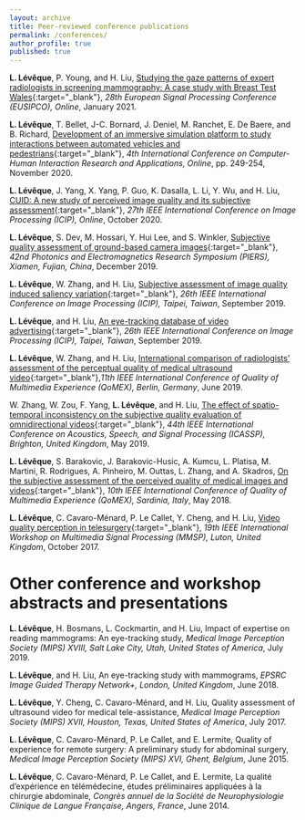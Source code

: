 ```yaml
---
layout: archive
title: Peer-reviewed conference publications
permalink: /conferences/
author_profile: true
published: true
---
```


**L. Lévêque**, P. Young, and H. Liu, [Studying the gaze patterns of expert radiologists in screening mammography: A case study with Breast Test Wales](https://ieeexplore.ieee.org/document/9287678){:target="_blank"}, _28th European Signal Processing Conference (EUSIPCO), Online_, January 2021.

**L. Lévêque**, T. Bellet, J-C. Bornard, J. Deniel, M. Ranchet, E. De Baere, and B. Richard, [Development of an immersive simulation platform to study interactions between automated vehicles and pedestrians](https://www.researchgate.net/publication/344418400_Development_of_an_Immersive_Simulation_Platform_to_Study_Interactions_Between_Automated_Vehicles_and_Pedestrians){:target="_blank"}, _4th International Conference on Computer-Human Interaction Research and Applications, Online_, pp. 249-254, November 2020.

**L. Lévêque**, J. Yang, X. Yang, P. Guo, K. Dasalla, L. Li, Y. Wu, and H. Liu, [CUID: A new study of perceived image quality and its subjective assessment](https://ieeexplore.ieee.org/document/9190737){:target="_blank"}, _27th IEEE International Conference on Image Processing (ICIP), Online_, October 2020.

**L. Lévêque**, S. Dev, M. Hossari, Y. Hui Lee, and S. Winkler, [Subjective quality assessment of ground-based camera images](https://ieeexplore.ieee.org/document/9021449){:target="_blank"}, _42nd Photonics and Electromagnetics Research Symposium (PIERS), Xiamen, Fujian, China_, December 2019.

**L. Lévêque**, W. Zhang, and H. Liu, [Subjective assessment of image quality induced saliency variation](https://ieeexplore.ieee.org/document/8803736){:target="_blank"}, _26th IEEE International Conference on Image Processing (ICIP), Taipei, Taiwan_, September 2019.

**L. Lévêque**, and H. Liu, [An eye-tracking database of video advertising](https://ieeexplore.ieee.org/document/8802989){:target="_blank"}, _26th IEEE International Conference on Image Processing (ICIP), Taipei, Taiwan_, September 2019.

**L. Lévêque**, W. Zhang, and H. Liu, [International comparison of radiologists’ assessment of the perceptual quality of medical ultrasound video](https://ieeexplore.ieee.org/document/8743180){:target="_blank"},_11th IEEE International Conference of Quality of Multimedia Experience (QoMEX), Berlin, Germany_, June 2019.

W. Zhang, W. Zou, F. Yang, **L. Lévêque**, and H. Liu, [The effect of spatio-temporal inconsistency on the subjective quality evaluation of omnidirectional videos](https://ieeexplore.ieee.org/document/8682221){:target="_blank"}, _44th IEEE International Conference on Acoustics, Speech, and Signal Processing (ICASSP), Brighton, United Kingdom_, May 2019.

**L. Lévêque**, S. Barakovic, J. Barakovic-Husic, A. Kumcu, L. Platisa, M. Martini, R. Rodrigues, A. Pinheiro, M. Outtas, L. Zhang, and A. Skadros, [On the subjective assessment of the perceived quality of medical images and videos](https://ieeexplore.ieee.org/document/8463297?part=1){:target="_blank"}, _10th IEEE International Conference of Quality of Multimedia Experience (QoMEX), Sardinia, Italy_, May 2018.

**L. Lévêque**, C. Cavaro-Ménard, P. Le Callet, Y. Cheng, and H. Liu, [Video quality perception in telesurgery](https://ieeexplore.ieee.org/document/8122219){:target="_blank"}, _19th IEEE International Workshop on Multimedia Signal Processing (MMSP), Luton, United Kingdom_, October 2017.
<br />


Other conference and workshop abstracts and presentations
==

**L. Lévêque**, H. Bosmans, L. Cockmartin, and H. Liu, Impact of expertise on reading mammograms: An eye-tracking study, _Medical Image Perception Society (MIPS) XVIII, Salt Lake City, Utah, United States of America_, July 2019.

**L. Lévêque**, and H. Liu, An eye-tracking study with mammograms, _EPSRC Image Guided Therapy Network+, London, United Kingdom_, June 2018.

**L. Lévêque**, Y. Cheng, C. Cavaro-Ménard, and H. Liu, Quality assessment of ultrasound video for medical tele-assistance, _Medical Image Perception Society (MIPS) XVII, Houston, Texas, United States of America_, July 2017.

**L. Lévêque**, C. Cavaro-Ménard, P. Le Callet, and E. Lermite, Quality of experience for remote surgery: A preliminary study for abdominal surgery, _Medical Image Perception Society (MIPS) XVI, Ghent, Belgium_, June 2015.

**L. Lévêque**, C. Cavaro-Ménard, P. Le Callet, and E. Lermite, La qualité d’expérience en télémédecine, études préliminaires appliquées à la chirurgie abdominale, _Congrès annuel de la Société de Neurophysiologie Clinique de Langue Française, Angers, France_, June 2014.
